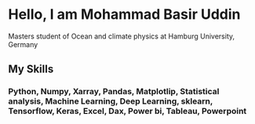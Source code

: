 # Hello, I am Mohammad Basir Uddin
Masters student of Ocean and climate physics at Hamburg University, Germany  

## My Skills
### Python, Numpy, Xarray, Pandas, Matplotlip, Statistical analysis, Machine Learning, Deep Learning, sklearn, Tensorflow, Keras, Excel, Dax, Power bi, Tableau, Powerpoint
